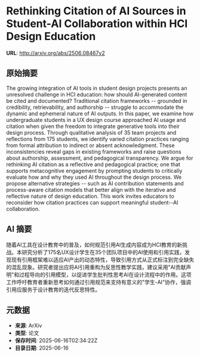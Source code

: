 # Rethinking Citation of AI Sources in Student-AI Collaboration within HCI Design Education

**URL**: http://arxiv.org/abs/2506.08467v2

## 原始摘要

The growing integration of AI tools in student design projects presents an
unresolved challenge in HCI education: how should AI-generated content be cited
and documented? Traditional citation frameworks -- grounded in credibility,
retrievability, and authorship -- struggle to accommodate the dynamic and
ephemeral nature of AI outputs. In this paper, we examine how undergraduate
students in a UX design course approached AI usage and citation when given the
freedom to integrate generative tools into their design process. Through
qualitative analysis of 35 team projects and reflections from 175 students, we
identify varied citation practices ranging from formal attribution to indirect
or absent acknowledgment. These inconsistencies reveal gaps in existing
frameworks and raise questions about authorship, assessment, and pedagogical
transparency. We argue for rethinking AI citation as a reflective and
pedagogical practice; one that supports metacognitive engagement by prompting
students to critically evaluate how and why they used AI throughout the design
process. We propose alternative strategies -- such as AI contribution
statements and process-aware citation models that better align with the
iterative and reflective nature of design education. This work invites
educators to reconsider how citation practices can support meaningful
student--AI collaboration.


## AI 摘要

随着AI工具在设计教育中的普及，如何规范引用AI生成内容成为HCI教育的新挑战。本研究分析了175名UX设计学生在35个团队项目中的AI使用和引用实践，发现现有引用框架难以适应AI产出的动态特性，导致引用方式从正式标注到完全缺失的混乱现象。研究者提出应将AI引用重构为反思性教学实践，建议采用"AI贡献声明"和过程导向的引用模型，以促进学生批判性思考AI在设计流程中的作用。这项工作呼吁教育者重新思考如何通过引用规范来支持有意义的"学生-AI"协作，强调引用应服务于设计教育的迭代反思特性。

## 元数据

- **来源**: ArXiv
- **类型**: 论文
- **保存时间**: 2025-06-16T02:34:22Z
- **目录日期**: 2025-06-16

